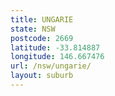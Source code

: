 ```yaml
---
title: UNGARIE
state: NSW
postcode: 2669
latitude: -33.814887
longitude: 146.667476
url: /nsw/ungarie/
layout: suburb
---
```

